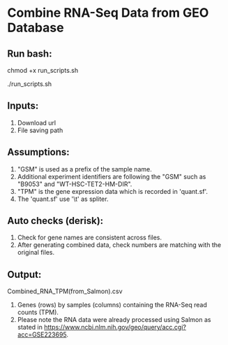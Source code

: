 # Combine RNA-Seq Data from GEO Database
## Run bash:
chmod +x run_scripts.sh

./run_scripts.sh

## Inputs:
1. Download url
2. File saving path 

## Assumptions:
1. "GSM" is used as a prefix of the sample name. 
2. Additional experiment identifiers are following the "GSM" such as "B9053" and "WT-HSC-TET2-HM-DIR".
3. "TPM" is the gene expression data which is recorded in 'quant.sf'.
4. The 'quant.sf' use '\t' as spliter. 

## Auto checks (derisk):
1. Check for gene names are consistent across files.
2. After generating combined data, check numbers are matching with the original files. 


## Output:
Combined_RNA_TPM(from_Salmon).csv
1. Genes (rows) by samples (columns) containing the RNA-Seq read counts (TPM).
2. Please note the RNA data were already processed using Salmon as stated in https://www.ncbi.nlm.nih.gov/geo/query/acc.cgi?acc=GSE223695.

